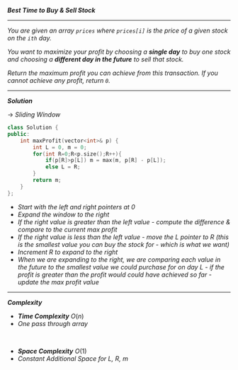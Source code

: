 ***Best Time to Buy & Sell Stock***

- - -

*You are given an array `prices` where `prices[i]` is the price of a given stock on the `ith` day.*

*You want to maximize your profit by choosing a **single day** to buy one stock and choosing a **different day in the future** to sell that stock.*

*Return the maximum profit you can achieve from this transaction. If you cannot achieve any profit, return `0`.*

- - -

***Solution***

→ *Sliding Window*

```cpp
class Solution {
public:
    int maxProfit(vector<int>& p) {
        int L = 0, m = 0;
        for(int R=0;R<p.size();R++){
            if(p[R]>p[L]) m = max(m, p[R] - p[L]);
            else L = R;
        }
        return m;
    }
};
```

- *Start with the left and right pointers at 0*
- *Expand the window to the right*
- *If the right value is greater than the left value - compute the difference & compare to the current max profit*
- *If the right value is less than the left value - move the L pointer to R (this is the smallest value you can buy the stock for - which is what we want)*
- *Increment R to expand to the right*
- *When we are expanding to the right, we are comparing each value in the future to the smallest value we could purchase for on day L -  if the profit is greater than the profit would could have achieved so far - update the max profit value*

- - - 

***Complexity***

- ***Time Complexity*** $O(n)$
- *One pass through array*

<br>

- ***Space Complexity*** $O(1)$
- *Constant Additional Space for L, R, m*

